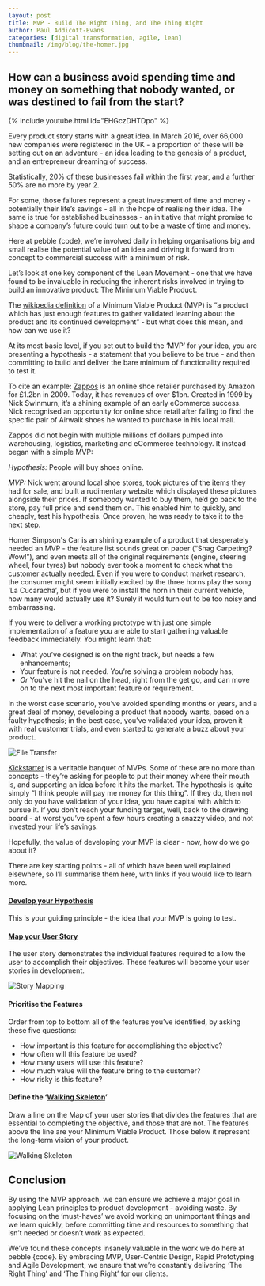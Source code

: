 ```yaml
---
layout: post
title: MVP - Build The Right Thing, and The Thing Right
author: Paul Addicott-Evans
categories: [digital transformation, agile, lean]
thumbnail: /img/blog/the-homer.jpg
---
```


## How can a business avoid spending time and money on something that nobody wanted, or was destined to fail from the start?

{% include youtube.html id="EHGczDHTDpo" %}

Every product story starts with a great idea. In March 2016, over 66,000 new companies were registered in the UK - a proportion of these will be setting out on an adventure - an idea leading to the genesis of a product, and an entrepreneur dreaming of success.

Statistically, 20% of these businesses fail within the first year, and a further 50% are no more by year 2.

For some, those failures represent a great investment of time and money - potentially their life’s savings - all in the hope of realising their idea. The same is true for established businesses - an initiative that might promise to shape a company’s future could turn out to be a waste of time and money.

Here at pebble {code}, we’re involved daily in helping organisations big and small realise the potential value of an idea and driving it forward from concept to commercial success with a minimum of risk.

Let’s look at one key component of the Lean Movement - one that we have found to be invaluable in reducing the inherent risks involved in trying to build an innovative product: The Minimum Viable Product.

The [wikipedia definition](https://en.wikipedia.org/wiki/Minimum_viable_product) of a Minimum Viable Product (MVP) is “a product which has just enough features to gather validated learning about the product and its continued development” - but what does this mean, and how can we use it?

At its most basic level, if you set out to build the ‘MVP’ for your idea, you are presenting a hypothesis - a statement that you believe to be true - and then committing to build and deliver the bare minimum of functionality required to test it.

To cite an example: [Zappos](http://www.zappos.com/) is an online shoe retailer purchased by Amazon for £1.2bn in 2009. Today, it has revenues of over $1bn. Created in 1999 by Nick Swinmurn, it’s a shining example of an early eCommerce success. Nick recognised an opportunity for online shoe retail after failing to find the specific pair of Airwalk shoes he wanted to purchase in his local mall.

Zappos did not begin with multiple millions of dollars pumped into warehousing, logistics, marketing and eCommerce technology. It instead began with a simple MVP:

*Hypothesis:* People will buy shoes online.

*MVP:* Nick went around local shoe stores, took pictures of the items they had for sale, and built a rudimentary website which displayed these pictures alongside their prices. If somebody wanted to buy them, he’d go back to the store, pay full price and send them on. This enabled him to quickly, and cheaply, test his hypothesis. Once proven, he was ready to take it to the next step.

Homer Simpson's Car is an shining example of a product that desperately needed an MVP - the feature list sounds great on paper (“Shag Carpeting? Wow!”), and even meets all of the original requirements (engine, steering wheel, four tyres)  but nobody ever took a moment to check what the customer actually needed. Even if you were to conduct market research, the consumer might seem initially excited by the three horns play the song ‘La Cucaracha’, but if you were to install the horn in their current vehicle, how many would actually use it? Surely it would turn out to be too noisy and embarrassing.

If you were to deliver a working prototype with just one simple implementation of a  feature you are able to start gathering valuable feedback immediately. You might learn that:

- What you’ve designed is on the right track, but needs a few enhancements;
- Your feature is not needed. You’re solving a problem nobody has;
- *Or* You’ve hit the nail on the head, right from the get go, and can move on to the next most important feature or requirement.

In the worst case scenario, you’ve avoided spending months or years, and a great deal of money, developing a product that nobody wants, based on a faulty hypothesis; in the best case, you’ve validated your idea, proven it with real customer trials, and even started to generate a buzz about your product.

![File Transfer](http://imgs.xkcd.com/comics/file_transfer.png)

[Kickstarter](https://www.kickstarter.com/) is a veritable banquet of MVPs. Some of these are no more than concepts - they’re asking for people to put their money where their mouth is, and supporting an idea before it hits the market. The hypothesis is quite simply “I think people will pay me money for this thing”. If they do, then not only do you have validation of your idea, you have capital with which to pursue it. If you don’t reach your funding target, well, back to the drawing board - at worst you’ve spent a few hours creating a snazzy video, and not invested your life’s savings.

Hopefully, the value of developing your MVP is clear - now, how do we go about it?

There are key starting points - all of which have been well explained elsewhere, so I’ll summarise them here, with links if you would like to learn more.

#### [Develop your Hypothesis](https://medium.com/philosophie-is-thinking/how-to-craft-an-mvp-hypthesis-statement-31e7895e4017)
This is your guiding principle - the idea that your MVP is going to test.

#### [Map your User Story](https://www.scrumalliance.org/community/articles/2013/august/creating-an-agile-roadmap-using-story-mapping)
The user story demonstrates the individual features required to allow the user to accomplish their objectives. These features will become your user stories in development.

![Story Mapping](/img/posts/2016-05-25-minimum-viable-product/story-map.png)

#### Prioritise the Features
Order from top to bottom all of the features you’ve identified, by asking these five questions:

- How important is this feature for accomplishing the objective?
- How often will this feature be used?
- How many users will use this feature?
- How much value will the feature bring to the customer?
- How risky is this feature?

#### Define the ‘[Walking Skeleton](http://alistair.cockburn.us/Walking+skeleton)’
Draw a line on the Map of your user stories that divides the features that are essential to completing the objective, and those that are not. The features above the line are your Minimum Viable Product. Those below it represent the long-term vision of your product.

![Walking Skeleton](/img/posts/2016-05-25-minimum-viable-product/MVP.jpg)

## Conclusion

By using the MVP approach, we can ensure we achieve a major goal in applying Lean principles to product development - avoiding waste. By focusing on the ‘must-haves’ we avoid working on unimportant things and we learn quickly, before committing time and resources to something that isn’t needed or doesn’t work as expected.

We’ve found these concepts insanely valuable in the work we do here at pebble {code}. By embracing MVP, User-Centric Design, Rapid Prototyping and Agile Development, we ensure that we’re constantly delivering ‘The Right Thing’ and ‘The Thing Right’ for our clients.
